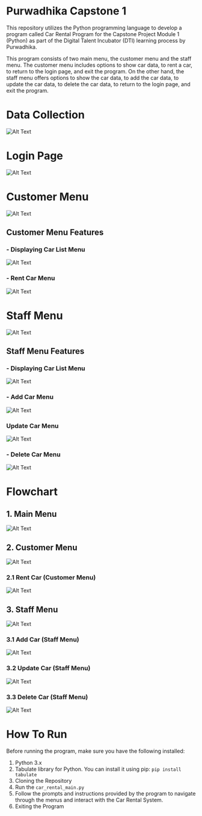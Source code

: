 # Purwadhika Capstone 1 
This repository utilizes the Python programming language to develop a program called Car Rental Program for the Capstone Project Module 1 (Python) as part of the Digital Talent Incubator (DTI) learning process by Purwadhika.

This program consists of two main menu, the customer menu and the staff menu. The customer menu includes options to show car data, to rent a car, to return to the login page, and exit the program. On the other hand, the staff menu offers options to show the car data, to add the car data, to update the car data, to delete the car data, to return to the login page, and exit the program. 

# Data Collection 
![Alt Text](https://github.com/shafameidita/car-rental-purwadhika-capstone/blob/main/images/Menu%20Program/1.%20dictionary.jpg)

# Login Page 
![Alt Text](https://github.com/shafameidita/car-rental-purwadhika-capstone/blob/main/images/Menu%20Program/2.%20login_page.jpg)

# Customer Menu 
![Alt Text](https://github.com/shafameidita/car-rental-purwadhika-capstone/blob/main/images/Menu%20Program/3.%20cust%20menu.jpg)

## Customer Menu Features 

### - Displaying Car List Menu
![Alt Text](https://github.com/shafameidita/car-rental-purwadhika-capstone/blob/main/images/Menu%20Program/5.%20display%20car%20list.jpg)

### - Rent Car Menu
![Alt Text](https://github.com/shafameidita/car-rental-purwadhika-capstone/blob/main/images/Menu%20Program/6.%20rent%20car%20menu.jpg)

# Staff Menu 
![Alt Text](https://github.com/shafameidita/car-rental-purwadhika-capstone/blob/main/images/Menu%20Program/4.%20staff%20menu.jpg)

## Staff Menu Features 

### - Displaying Car List Menu
![Alt Text](https://github.com/shafameidita/car-rental-purwadhika-capstone/blob/main/images/Menu%20Program/5.%20display%20car%20list.jpg)

### - Add Car Menu
![Alt Text](https://github.com/shafameidita/car-rental-purwadhika-capstone/blob/main/images/Menu%20Program/7.%20add%20car_menu.jpg)

### Update Car Menu
![Alt Text](https://github.com/shafameidita/car-rental-purwadhika-capstone/blob/main/images/Menu%20Program/8.%20update%20car_menu.jpg)

### - Delete Car Menu
![Alt Text](https://github.com/shafameidita/car-rental-purwadhika-capstone/blob/main/images/Menu%20Program/9.%20delete_car_menu.jpg)


# Flowchart 
## 1. Main Menu
![Alt Text](https://github.com/shafameidita/car-rental-purwadhika-capstone/blob/main/images/Flowchart/1.%20Main%20Menu.png)
## 2. Customer Menu 
![Alt Text](https://github.com/shafameidita/car-rental-purwadhika-capstone/blob/main/images/Flowchart/2.%20Customer%20Menu.png)
### 2.1 Rent Car (Customer Menu)
![Alt Text](https://github.com/shafameidita/car-rental-purwadhika-capstone/blob/main/images/Flowchart/3.%20Rent%20Car%20(Customer%20Menu).png)
## 3. Staff Menu
![Alt Text](https://github.com/shafameidita/car-rental-purwadhika-capstone/blob/main/images/Flowchart/4.%20Staff%20Menu.png)
### 3.1 Add Car (Staff Menu)
![Alt Text](https://github.com/shafameidita/car-rental-purwadhika-capstone/blob/main/images/Flowchart/5.%20Add%20Car%20(Staff%20Menu).png)
### 3.2 Update Car (Staff Menu)
![Alt Text](https://github.com/shafameidita/car-rental-purwadhika-capstone/blob/main/images/Flowchart/6.%20Update%20Car%20(Staff%20Menu).png)
### 3.3 Delete Car (Staff Menu)
![Alt Text](https://github.com/shafameidita/car-rental-purwadhika-capstone/blob/main/images/Flowchart/7.%20Delete%20Car%20(Staff%20Menu).png)

# How To Run 
Before running the program, make sure you have the following installed:
1. Python 3.x
2. Tabulate library for Python. You can install it using pip: `pip install tabulate`
3. Cloning the Repository
4. Run the `car_rental_main.py`
5. Follow the prompts and instructions provided by the program to navigate through the menus and interact with the Car Rental System.
6. Exiting the Program
